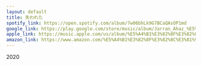 ```yaml
---
layout: default
title: 失われた 
spotify_link: https://open.spotify.com/album/7w06bhLk9G7BCaQAsOP1md
google_link: https://play.google.com/store/music/album/Jarran_Ahaz_%E5%A4%B1%E3%82%8F%E3%82%8C%E3%81%9F?id=Bsy3yhu4aeggba4o37uwzyjiuou&hl=en
apple_link: https://music.apple.com/us/album/%E5%A4%B1%E3%82%8F%E3%82%8C%E3%81%9F-single/1494929601
amazon_link: https://www.amazon.com/%E5%A4%B1%E3%82%8F%E3%82%8C%E3%81%9F/dp/B083VZGN1Z/ref=sr_1_7?keywords=Jarran+Ahaz&qid=1582515564&s=dmusic&search-type=ss&sr=1-7
---
```

2020
